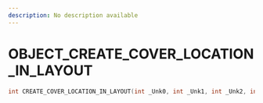 ```yaml
---
description: No description available 
---
```


# OBJECT\_CREATE_COVER_LOCATION_IN_LAYOUT

```cpp
int CREATE_COVER_LOCATION_IN_LAYOUT(int _Unk0, int _Unk1, int _Unk2, int _Unk3, int _Unk4, int _Unk5, int _Unk6, int _Unk7, int _Unk8);
```